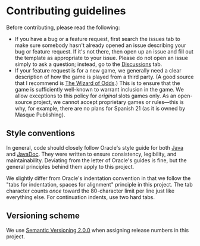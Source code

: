 # Contributing guidelines
Before contributing, please read the following:
* If you have a bug or a feature request, first search the issues tab to make sure somebody hasn't already opened an issue describing your bug or feature request. If it's not there, then open up an issue and fill out the template as appropriate to your issue. Please do not open an issue simply to ask a question; instead, go to the [Discussions](https://github.com/StrangerCoug/FreeCasino/discussions) tab.
* If your feature request is for a new game, we generally need a clear description of how the game is played from a third party. (A good source that I recommend is [The Wizard of Odds](https://wizardofodds.com/).) This is to ensure that the game is sufficiently well-known to warrant inclusion in the game. We allow exceptions to this policy for _original_ slots games only. As an open-source project, we cannot accept proprietary games or rules—this is why, for example, there are no plans for Spanish 21 (as it is owned by Masque Publishing).

## Style conventions
In general, code should closely follow Oracle's style guide for both [Java](https://www.oracle.com/technetwork/java/javase/documentation/codeconvtoc-136057.html) and [JavaDoc](https://www.oracle.com/technetwork/java/javase/documentation/index-137868.html). They were written to ensure consistency, legibility, and maintainability. Deviating from the letter of Oracle's guides is fine, but the general principles behind them apply to this project.

We slightly differ from Oracle's indentation convention in that we follow the "tabs for indentation, spaces for alignment" principle in this project. The tab character counts _once_ toward the 80-character limit per line just like everything else. For continuation indents, use two hard tabs.

## Versioning scheme
We use [Semantic Versioning 2.0.0](https://semver.org/) when assigning release numbers in this project.
